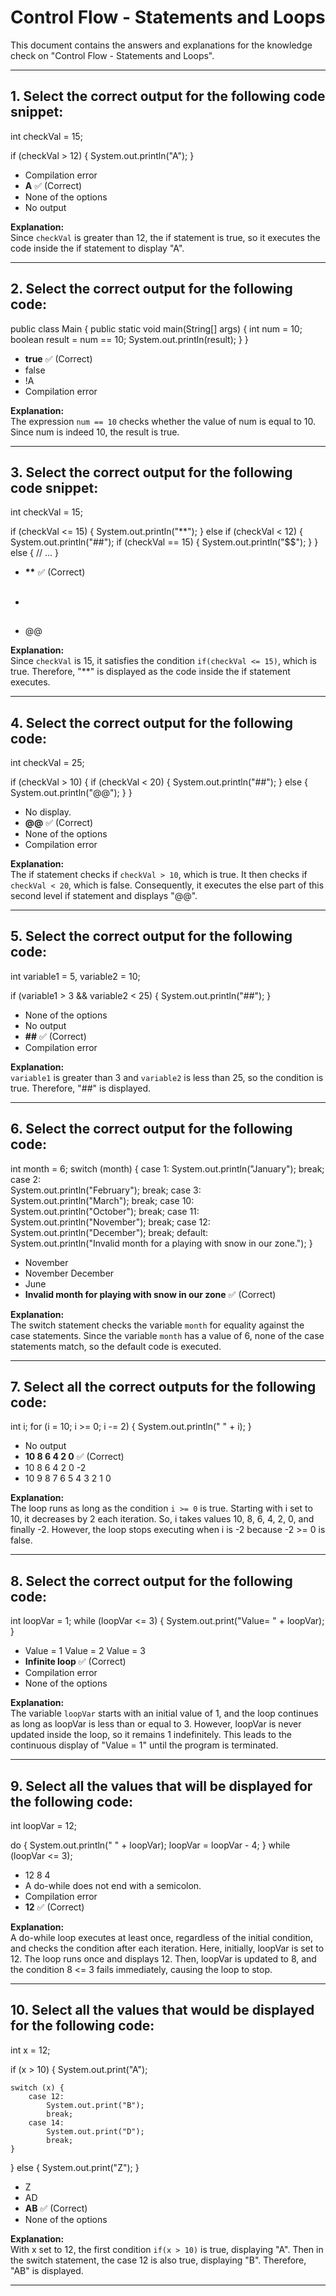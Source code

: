 # Control Flow - Statements and Loops

This document contains the answers and explanations for the knowledge check on "Control Flow - Statements and Loops".

---

## 1. Select the correct output for the following code snippet:

int checkVal = 15;

if (checkVal > 12) {
    System.out.println("A");
}


- Compilation error  
- **A** ✅ (Correct)  
- None of the options  
- No output  

**Explanation:**  
Since `checkVal` is greater than 12, the if statement is true, so it executes the code inside the if statement to display "A".

---

## 2. Select the correct output for the following code:

public class Main {
    public static void main(String[] args) {
        int num = 10;
        boolean result = num == 10;
        System.out.println(result);
    }
}


- **true** ✅ (Correct)  
- false  
- !A  
- Compilation error  

**Explanation:**  
The expression `num == 10` checks whether the value of num is equal to 10. Since num is indeed 10, the result is true.

---

## 3. Select the correct output for the following code snippet:

int checkVal = 15;

if (checkVal <= 15) {
    System.out.println("**");
} else if (checkVal < 12) {
    System.out.println("##");
    if (checkVal == 15) {
        System.out.println("$$");
    }
} else {
    // ...
}


- **\*\*** ✅ (Correct)  
- ##  
- @@  

**Explanation:**  
Since `checkVal` is 15, it satisfies the condition `if(checkVal <= 15)`, which is true. Therefore, "**" is displayed as the code inside the if statement executes.

---

## 4. Select the correct output for the following code:

int checkVal = 25;

if (checkVal > 10) {
    if (checkVal < 20) {
        System.out.println("##");
    } else {
        System.out.println("@@");
    }
}


- No display.  
- **@@** ✅ (Correct)  
- None of the options  
- Compilation error  

**Explanation:**  
The if statement checks if `checkVal > 10`, which is true. It then checks if `checkVal < 20`, which is false. Consequently, it executes the else part of this second level if statement and displays "@@".

---

## 5. Select the correct output for the following code:

int variable1 = 5, variable2 = 10;

if (variable1 > 3 && variable2 < 25) {
    System.out.println("##");
}


- None of the options  
- No output   
- **##** ✅ (Correct)  
- Compilation error  

**Explanation:**  
`variable1` is greater than 3 and `variable2` is less than 25, so the condition is true. Therefore, "##" is displayed.

---

## 6. Select the correct output for the following code:

int month = 6;
switch (month) {
    case 1:
        System.out.println("January");
        break;
    case 2:        
        System.out.println("February");
        break;
    case 3:        
        System.out.println("March");
        break;
    case 10:        
        System.out.println("October");
        break;
    case 11:        
        System.out.println("November");
        break;
    case 12:        
        System.out.println("December");
        break;
    default:        
        System.out.println("Invalid month for a playing with snow in our zone.");
}

- November  
- November December  
- June  
- **Invalid month for playing with snow in our zone** ✅ (Correct)  

**Explanation:**  
The switch statement checks the variable `month` for equality against the case statements. Since the variable `month` has a value of 6, none of the case statements match, so the default code is executed.

---

## 7. Select all the correct outputs for the following code:

int i;
for (i = 10; i >= 0; i -= 2) {
    System.out.println(" " + i);
}


- No output  
- **10 8 6 4 2 0** ✅ (Correct)  
- 10 8 6 4 2 0 -2  
- 10 9 8 7 6 5 4 3 2 1 0  

**Explanation:**  
The loop runs as long as the condition `i >= 0` is true. Starting with i set to 10, it decreases by 2 each iteration. So, i takes values 10, 8, 6, 4, 2, 0, and finally -2. However, the loop stops executing when i is -2 because -2 >= 0 is false.

---

## 8. Select the correct output for the following code:

int loopVar = 1;
while (loopVar <= 3) {
    System.out.print("Value= " + loopVar);
}


- Value = 1 Value = 2 Value = 3  
- **Infinite loop** ✅ (Correct)  
- Compilation error  
- None of the options  

**Explanation:**  
The variable `loopVar` starts with an initial value of 1, and the loop continues as long as loopVar is less than or equal to 3. However, loopVar is never updated inside the loop, so it remains 1 indefinitely. This leads to the continuous display of "Value = 1" until the program is terminated.

---

## 9. Select all the values that will be displayed for the following code:

int loopVar = 12;

do {
    System.out.println(" " + loopVar);
    loopVar = loopVar - 4;
} while (loopVar <= 3);


- 12 8 4  
- A do-while does not end with a semicolon.  
- Compilation error  
- **12** ✅ (Correct)  

**Explanation:**  
A do-while loop executes at least once, regardless of the initial condition, and checks the condition after each iteration. Here, initially, loopVar is set to 12. The loop runs once and displays 12. Then, loopVar is updated to 8, and the condition 8 <= 3 fails immediately, causing the loop to stop.

---

## 10. Select all the values that would be displayed for the following code:

int x = 12;

if (x > 10) {
    System.out.print("A");

    switch (x) {
        case 12:
            System.out.print("B");
            break;
        case 14:
            System.out.print("D");
            break;
    }

} else {
    System.out.print("Z");
}


- Z  
- AD  
- **AB** ✅ (Correct)  
- None of the options  

**Explanation:**  
With x set to 12, the first condition `if(x > 10)` is true, displaying "A". Then in the switch statement, the case 12 is also true, displaying "B". Therefore, "AB" is displayed.

---
